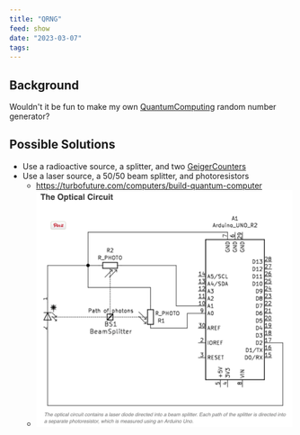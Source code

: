 ```yaml
---
title: "QRNG"
feed: show
date: "2023-03-07"
tags: 
---
```



## Background
Wouldn't it be fun to make my own [QuantumComputing](notes/electrical/quantum/QuantumComputing.md) random number generator?

## Possible Solutions

- Use a radioactive source, a splitter, and two [GeigerCounters](notes/myprojects/environmental/GeigerCounter.md)
- Use a laser source, a 50/50 beam splitter, and photoresistors
	- https://turbofuture.com/computers/build-quantum-computer
	- ![](notes/myprojects/electrical/images/quantumsplittercircuit.png)